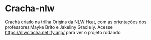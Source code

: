 # Cracha-nlw
Crachá criado na trilha Origins da NLW Heat, com as orientações dos professores Mayke Brito e Jakeliny Gracielly.
Acesse https://nlwcracha.netlify.app/ para ver o projeto rodando 
